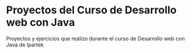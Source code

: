 # Proyectos del Curso de Desarrollo web con Java
Proyectos y ejercicios que realizo durante el curso de Desarrollo web con Java de Ipartek
